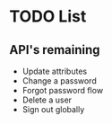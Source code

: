 # TODO List

## API's remaining
- Update attributes
- Change a password
- Forgot password flow
- Delete a user
- Sign out globally
